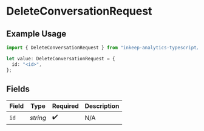 # DeleteConversationRequest

## Example Usage

```typescript
import { DeleteConversationRequest } from "inkeep-analytics-typescript/models/operations";

let value: DeleteConversationRequest = {
  id: "<id>",
};
```

## Fields

| Field              | Type               | Required           | Description        |
| ------------------ | ------------------ | ------------------ | ------------------ |
| `id`               | *string*           | :heavy_check_mark: | N/A                |